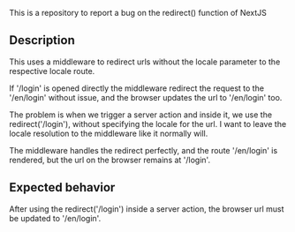 This is a repository to report a bug on the redirect() function of NextJS

## Description

This uses a middleware to redirect urls without the locale parameter to the respective locale route.

If '/login' is opened directly the middleware redirect the request to the '/en/login' without issue, and the browser
updates the url to '/en/login' too.

The problem is when we trigger a server action and inside it, we use the redirect('/login'),
without specifying the locale for the url. I want to leave the locale resolution to the middleware like it normally will.

The middleware handles the redirect perfectly, and the route '/en/login' is rendered, but the url on the browser remains at '/login'.

## Expected behavior

After using the redirect('/login') inside a server action, the browser url must be updated to '/en/login'.